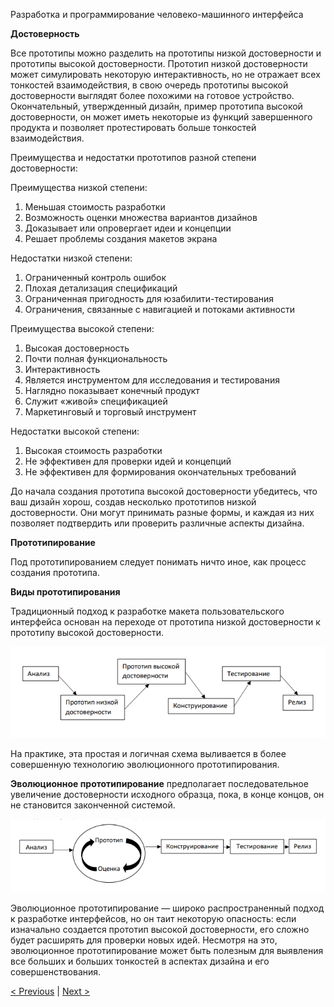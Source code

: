 
Разработка и программирование человеко-машинного интерфейса

**Достоверность**

Все прототипы можно разделить на прототипы низкой достоверности и прототипы высокой
достоверности. Прототип низкой достоверности может симулировать некоторую интерактивность,
но не отражает всех тонкостей взаимодействия, в свою очередь прототипы высокой
достоверности выглядят более похожими на готовое устройство. Окончательный, утвержденный
дизайн, пример прототипа высокой достоверности, он может иметь некоторые из функций
завершенного продукта и позволяет протестировать больше тонкостей взаимодействия.

Преимущества и недостатки прототипов разной степени достоверности:

Преимущества низкой степени:

1. Меньшая стоимость разработки
2. Возможность оценки множества вариантов дизайнов
3. Доказывает или опровергает идеи и концепции
4. Решает проблемы создания макетов экрана

Недостатки низкой степени:

1. Ограниченный контроль ошибок
2. Плохая детализация спецификаций
3. Ограниченная пригодность для юзабилити-тестирования
4. Ограничения, связанные с навигацией и потоками активности

Преимущества высокой степени:

1. Высокая достоверность
2. Почти полная функциональность
3. Интерактивность
4. Является инструментом для исследования и тестирования
5. Наглядно показывает конечный продукт
6. Служит «живой» спецификацией
7. Маркетинговый и торговый инструмент

Недостатки высокой степени:

1. Высокая стоимость разработки
2. Не эффективен для проверки идей и концепций
3. Не эффективен для формирования окончательных требований

До начала создания прототипа высокой достоверности убедитесь, что ваш дизайн хорош, создав
несколько прототипов низкой достоверности. Они могут принимать разные формы, и каждая из
них позволяет подтвердить или проверить различные аспекты дизайна.

**Прототипирование**

Под прототипированием следует понимать ничто иное, как процесс создания прототипа.

**Виды прототипирования**

Традиционный подход к разработке макета пользовательского интерфейса основан на переходе
от прототипа низкой достоверности к прототипу высокой достоверности.

![alt text](image.png)

На практике, эта простая и логичная схема выливается в более совершенную технологию
эволюционного прототипирования.

**Эволюционное прототипирование** предполагает последовательное увеличение достоверности
исходного образца, пока, в конце концов, он не становится законченной системой.

![alt text](image-1.png)

Эволюционное прототипирование — широко распространенный подход к разработке
интерфейсов, но он таит некоторую опасность: если изначально создается прототип высокой
достоверности, его сложно будет расширять для проверки новых идей. Несмотря на это,
эволюционное прототипирование может быть полезным для выявления все больших и больших
тонкостей в аспектах дизайна и его совершенствования.

[< Previous](7.md) | [Next >](9.md)